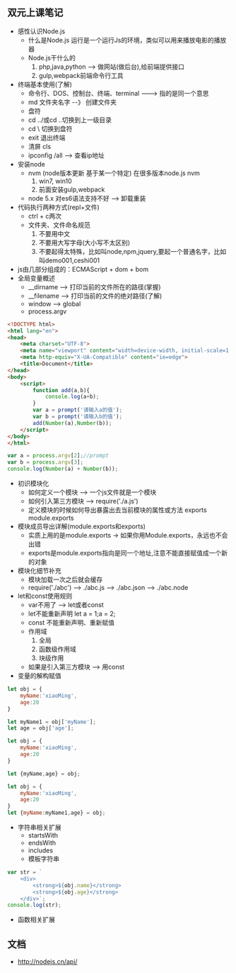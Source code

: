 ## 双元上课笔记
- 感性认识Node.js
    + 什么是Node.js 
        运行是一个运行Js的环境，类似可以用来播放电影的播放器
    + Node.js干什么的 
        1. php,java,python --> 做网站(做后台),给前端提供接口
        2. gulp,webpack前端命令行工具
- 终端基本使用(了解)
    + 命令行、DOS、控制台、终端、terminal ---> 指的是同一个意思
    + md 文件夹名字 --》 创建文件夹
    + 盘符
    + cd ../或cd ..切换到上一级目录
    + cd \ 切换到盘符
    + exit 退出终端
    + 清屏 cls
    + ipconfig /all --> 查看ip地址
- 安装node
    + nvm (node版本更新 基于某一个特定) 在很多版本node.js nvm 
        1. win7, win10 
        2. 前面安装gulp,webpack 
    + node 5.x 对es6语法支持不好 --> 卸载重装
- 代码执行两种方式(repl+文件)
    + ctrl + c两次
    + 文件夹、文件命名规范
        1. 不要用中文
        2. 不要用大写字母(大小写不太区别)
        3. 不要起得太特殊，比如叫node,npm,jquery,要起一个普通名字，比如叫demo001,ceshi001
- js由几部分组成的：ECMAScript + dom + bom 
- 全局变量概述
    + __dirname --> 打印当前的文件所在的路径(掌握)
    + __filename --> 打印当前的文件的绝对路径(了解)
    + window --> global
    + process.argv

```html
<!DOCTYPE html>
<html lang="en">
<head>
    <meta charset="UTF-8">
    <meta name="viewport" content="width=device-width, initial-scale=1.0">
    <meta http-equiv="X-UA-Compatible" content="ie=edge">
    <title>Document</title>
</head>
<body>
    <script>
        function add(a,b){
            console.log(a+b);
        }
        var a = prompt('请输入a的值');
        var b = prompt('请输入b的值');
        add(Number(a),Number(b));
    </script>
</body>
</html>
```


```jsx
var a = process.argv[2];//prompt
var b = process.argv[3];
console.log(Number(a) + Number(b));
```

- 初识模块化
    + 如何定义一个模块 --> 一个js文件就是一个模块
    + 如何引入第三方模块 --> require('./a.js')
    + 定义模块的时候如何导出暴露出去当前模块的属性或方法 exports module.exports
- 模块成员导出详解(module.exports和exports)
    + 实质上用的是module.exports -> 如果你用Module.exports，永远也不会出错
    + exports是module.exports指向是同一个地址,注意不能直接赋值成一个新的对象
- 模块化细节补充
    + 模块加载一次之后就会缓存
    + require('./abc') --> ./abc.js --> ./abc.json --> ./abc.node
- let和const使用规则
    + var不用了 --> let或者const
    + let不能重新声明 let a = 1;a = 2;
    + const 不能重新声明、重新赋值 
    + 作用域
        1. 全局
        2. 函数级作用域
        3. 块级作用
    + 如果是引入第三方模块 --> 用const
- 变量的解构赋值

```javascript
let obj = {
    myName:'xiaoMing',
    age:20
}

let myName1 = obj['myName'];
let age = obj['age'];
```

```javascript
let obj = {
    myName:'xiaoMing',
    age:20
}

let {myName,age} = obj;
```

```javascript
let obj = {
    myName:'xiaoMing',
    age:20
}
let {myName:myName1,age} = obj;
```

- 字符串相关扩展
    + startsWith
    + endsWith
    + includes
    + 模板字符串

```javascript 
var str = `
    <div>
        <strong>${obj.name}</strong>
        <strong>${obj.age}</strong>
    </div>`;
console.log(str);
```

- 函数相关扩展


## 文档
- http://nodejs.cn/api/